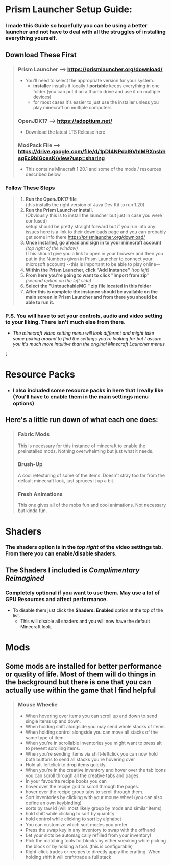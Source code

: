 # Prism Launcher Setup Guide:

### I made this Guide so hopefully you can be using a better launcher and not have to deal with all the struggles of installing everything yourself.

## **Download These First**
>### **Prism Launcher** --> https://prismlauncher.org/download/
> - You'll need to select the appropriate version for your system.
>   - **installer** installs it locally / **portable** keeps everything in one folder (you can put it on a thumb drive and use it on multiple devices)
>   - for most cases it's easier to just use the installer unless you play minecraft on multiple computers
> ### **OpenJDK17** --> https://adoptium.net/
> - Download the latest LTS Release here
> ### **ModPack File** --> https://drive.google.com/file/d/1pDI4NPdal9VhIMRXnsbhsgEc9bIGcesK/view?usp=sharing
> - This contains Minecraft 1.20.1 and some of the mods / resources described below
### 


### **Follow These Steps**
>

>1. **Run the OpenJDK17 file**  
    (this installs the right version of Java Dev Kit to run 1.20)
>2. **Run the Prism Launcher install.**  
    (Obviously this is to install the launcher but just in case you were confused)  
       setup should be pretty straight forward but if you run into any issues here is a link to their downloads page  and you can probably get some info there  https://prismlauncher.org/download/
>3. **Once installed, go ahead and sign in to your minecraft account** *(top right of the window)*  
    (This should give you a link to open in your browser and then you put in the Numbers given in Prism Launcher to connect your microsoft account)
	--this is important to be able to play online--
>4. **Within the Prism Launcher, click "Add Instance"** *(top left)*
>5. **From here you're going to want to click "Import from zip"** *(second option on the left side)*   
>6. **Select the "UntouchableMC " zip file located in this folder**  
>7. **After this is complete the instance should be available on the main screen in Prism Launcher and from there you should be able to run it.** 



### P.S. You will have to set your controls, audio and video setting to your liking. There isn't much else from there.  

- *The minecraft video setting menu will look different and might take some poking around to find the settings you're looking for but I assure you it's much more intuitive than the original Minecraft Launcher menus*  

t
# Resource Packs 

- ### I also included some resource packs in here that I really like (You'll have to enable them in the main settings menu options)

## **Here's a little run down of what each one does:**  
>
>  ### **Fabric Mods**
> This is necessary for this instance of minecraft to enable the preinstalled mods. Nothing overwhelming but just what it needs.
>
>  ### **Brush-Up**
>  A cool retexturing of some of the items. Doesn't stray too far from the default minecraft look, just spruces it up a bit.
>
>  ### **Fresh Animations**
>  This one gives all of the mobs fun and cool animations. Not necessary but kinda fun.
# Shaders
### The shaders option is in the *top right* of the video settings tab. From there you can enable/disable shaders.
## The Shaders I included is *Complimentary Reimagined*
### Completely optional if you want to use them. May use a lot of GPU Resources and affect performance. 
- To disable them just click the **Shaders: Enabled** option at the top of the list.
  - This will disable all shaders and you will now have the default Minecraft look.
# Mods
## Some mods are installed for better performance or quality of life. Most of them will do things in the background but there is one that you can actually use within the game that I find helpful
> ### **Mouse Wheelie**
> - When hovering over items you can scroll up and down to send single items up and down.  
> - When holding shift alongside you may send whole stacks of items.  
> - When holding control alongside you can move all stacks of the same type of item.  
> - When you're in scrollable inventories you might want to press alt to prevent scrolling items.  
> - When you're sending items via shift-leftclick you can now hold both buttons to send all stacks you're hovering over  
> - Hold alt-leftclick to drop items quickly.  
> - When you're in the creative inventory and hover over the tab icons you can scroll through all the creative tabs and pages.  
> - In your favourite recipe books you can  
> - hover over the recipe grid to scroll through the pages.  
> - hover over the recipe group tabs to scroll through them.  
> - Sort inventories by clicking with your mouse wheel (you can also define an own keybinding)  
> - sorts by raw id (will most likely group by mods and similar items)  
> - hold shift while clicking to sort by quantity  
> - hold control while clicking to sort by alphabet  
> - You can customize which sort modes you prefer  
> - Press the swap key in any inventory to swap with the offhand  
> - Let your slots be automagically refilled from your inventory!  
> - Pick the matching tools for blocks by either sneaking while picking the block or by holding a tool. (this is configurable)  
> - Right-click trades or recipes to directly apply the crafting. When holding shift it will craft/trade a full stack  